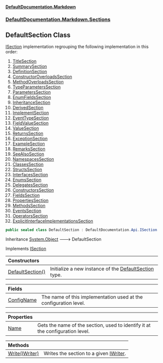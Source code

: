#### [DefaultDocumentation\.Markdown](../../../../index.md 'index')
### [DefaultDocumentation\.Markdown\.Sections](../../../../index.md#DefaultDocumentation.Markdown.Sections 'DefaultDocumentation\.Markdown\.Sections')

## DefaultSection Class

[ISection](https://github.com/Doraku/DefaultDocumentation/blob/master/documentation/api/DefaultDocumentation/Api/ISection/index.md 'DefaultDocumentation\.Api\.ISection') implementation regrouping the following implementation in this order:
            
1. [TitleSection](../TitleSection/index.md 'DefaultDocumentation\.Markdown\.Sections\.TitleSection')
2. [SummarySection](../SummarySection/index.md 'DefaultDocumentation\.Markdown\.Sections\.SummarySection')
3. [DefinitionSection](../DefinitionSection/index.md 'DefaultDocumentation\.Markdown\.Sections\.DefinitionSection')
4. [ConstructorOverloadsSection](../ConstructorOverloadsSection/index.md 'DefaultDocumentation\.Markdown\.Sections\.ConstructorOverloadsSection')
5. [MethodOverloadsSection](../MethodOverloadsSection/index.md 'DefaultDocumentation\.Markdown\.Sections\.MethodOverloadsSection')
6. [TypeParametersSection](../TypeParametersSection/index.md 'DefaultDocumentation\.Markdown\.Sections\.TypeParametersSection')
7. [ParametersSection](../ParametersSection/index.md 'DefaultDocumentation\.Markdown\.Sections\.ParametersSection')
8. [EnumFieldsSection](../EnumFieldsSection/index.md 'DefaultDocumentation\.Markdown\.Sections\.EnumFieldsSection')
9. [InheritanceSection](../InheritanceSection/index.md 'DefaultDocumentation\.Markdown\.Sections\.InheritanceSection')
10. [DerivedSection](../DerivedSection/index.md 'DefaultDocumentation\.Markdown\.Sections\.DerivedSection')
11. [ImplementSection](../ImplementSection/index.md 'DefaultDocumentation\.Markdown\.Sections\.ImplementSection')
12. [EventTypeSection](../EventTypeSection/index.md 'DefaultDocumentation\.Markdown\.Sections\.EventTypeSection')
13. [FieldValueSection](../FieldValueSection/index.md 'DefaultDocumentation\.Markdown\.Sections\.FieldValueSection')
14. [ValueSection](../ValueSection/index.md 'DefaultDocumentation\.Markdown\.Sections\.ValueSection')
15. [ReturnsSection](../ReturnsSection/index.md 'DefaultDocumentation\.Markdown\.Sections\.ReturnsSection')
16. [ExceptionSection](../ExceptionSection/index.md 'DefaultDocumentation\.Markdown\.Sections\.ExceptionSection')
17. [ExampleSection](../ExampleSection/index.md 'DefaultDocumentation\.Markdown\.Sections\.ExampleSection')
18. [RemarksSection](../RemarksSection/index.md 'DefaultDocumentation\.Markdown\.Sections\.RemarksSection')
19. [SeeAlsoSection](../SeeAlsoSection/index.md 'DefaultDocumentation\.Markdown\.Sections\.SeeAlsoSection')
20. [NamespacesSection](../NamespacesSection/index.md 'DefaultDocumentation\.Markdown\.Sections\.NamespacesSection')
21. [ClassesSection](../ClassesSection/index.md 'DefaultDocumentation\.Markdown\.Sections\.ClassesSection')
22. [StructsSection](../StructsSection/index.md 'DefaultDocumentation\.Markdown\.Sections\.StructsSection')
23. [InterfacesSection](../InterfacesSection/index.md 'DefaultDocumentation\.Markdown\.Sections\.InterfacesSection')
24. [EnumsSection](../EnumsSection/index.md 'DefaultDocumentation\.Markdown\.Sections\.EnumsSection')
25. [DelegatesSection](../DelegatesSection/index.md 'DefaultDocumentation\.Markdown\.Sections\.DelegatesSection')
26. [ConstructorsSection](../ConstructorsSection/index.md 'DefaultDocumentation\.Markdown\.Sections\.ConstructorsSection')
27. [FieldsSection](../FieldsSection/index.md 'DefaultDocumentation\.Markdown\.Sections\.FieldsSection')
28. [PropertiesSection](../PropertiesSection/index.md 'DefaultDocumentation\.Markdown\.Sections\.PropertiesSection')
29. [MethodsSection](../MethodsSection/index.md 'DefaultDocumentation\.Markdown\.Sections\.MethodsSection')
30. [EventsSection](../EventsSection/index.md 'DefaultDocumentation\.Markdown\.Sections\.EventsSection')
31. [OperatorsSection](../OperatorsSection/index.md 'DefaultDocumentation\.Markdown\.Sections\.OperatorsSection')
32. [ExplicitInterfaceImplementationsSection](../ExplicitInterfaceImplementationsSection/index.md 'DefaultDocumentation\.Markdown\.Sections\.ExplicitInterfaceImplementationsSection')

```csharp
public sealed class DefaultSection : DefaultDocumentation.Api.ISection
```

Inheritance [System\.Object](https://docs.microsoft.com/en-us/dotnet/api/System.Object 'System\.Object') &#129106; DefaultSection

Implements [ISection](https://github.com/Doraku/DefaultDocumentation/blob/master/documentation/api/DefaultDocumentation/Api/ISection/index.md 'DefaultDocumentation\.Api\.ISection')

| Constructors | |
| :--- | :--- |
| [DefaultSection\(\)](DefaultSection().md 'DefaultDocumentation\.Markdown\.Sections\.DefaultSection\.DefaultSection\(\)') | Initialize a new instance of the [DefaultSection](DefaultDocumentation/Markdown/Sections/DefaultSection/index.md 'DefaultDocumentation\.Markdown\.Sections\.DefaultSection') type\. |

| Fields | |
| :--- | :--- |
| [ConfigName](ConfigName.md 'DefaultDocumentation\.Markdown\.Sections\.DefaultSection\.ConfigName') | The name of this implementation used at the configuration level\. |

| Properties | |
| :--- | :--- |
| [Name](Name.md 'DefaultDocumentation\.Markdown\.Sections\.DefaultSection\.Name') | Gets the name of the section, used to identify it at the configuration level\. |

| Methods | |
| :--- | :--- |
| [Write\(IWriter\)](Write(IWriter).md 'DefaultDocumentation\.Markdown\.Sections\.DefaultSection\.Write\(DefaultDocumentation\.Api\.IWriter\)') | Writes the section to a given [IWriter](https://github.com/Doraku/DefaultDocumentation/blob/master/documentation/api/DefaultDocumentation/Api/IWriter/index.md 'DefaultDocumentation\.Api\.IWriter')\. |
